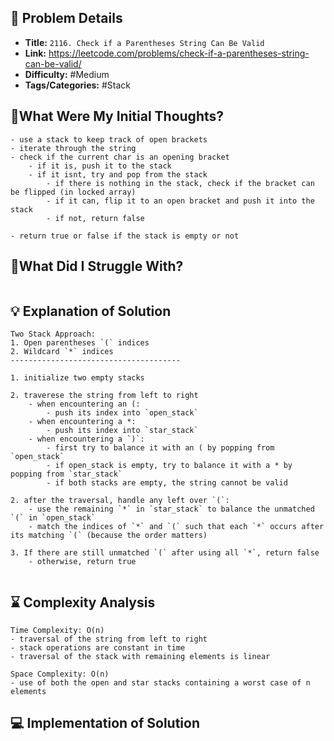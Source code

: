 ## 📝 Problem Details

- **Title:** `2116. Check if a Parentheses String Can Be Valid`
- **Link:** https://leetcode.com/problems/check-if-a-parentheses-string-can-be-valid/
- **Difficulty:** #Medium 
- **Tags/Categories:** #Stack 

## 💭What Were My Initial Thoughts?

```
- use a stack to keep track of open brackets
- iterate through the string
- check if the current char is an opening bracket
	- if it is, push it to the stack 
	- if it isnt, try and pop from the stack
		- if there is nothing in the stack, check if the bracket can be flipped (in locked array)
		- if it can, flip it to an open bracket and push it into the stack 
		- if not, return false

- return true or false if the stack is empty or not 
```

## 🤔What Did I Struggle With?

```

```

## 💡 Explanation of Solution

```
Two Stack Approach:
1. Open parentheses `(` indices
2. Wildcard `*` indices
--------------------------------------

1. initialize two empty stacks

2. traverese the string from left to right 
	- when encountering an (:
		- push its index into `open_stack`
	- when encountering a *:
		- push its index into `star_stack`
	- when encountering a `)`:
		- first try to balance it with an ( by popping from `open_stack`
		- if open_stack is empty, try to balance it with a * by popping from `star_stack`
		- if both stacks are empty, the string cannot be valid

2. after the traversal, handle any left over `(`:
	- use the remaining `*` in `star_stack` to balance the unmatched `(` in `open_stack`
	- match the indices of `*` and `(` such that each `*` occurs after its matching `(` (because the order matters)

3. If there are still unmatched `(` after using all `*`, return false
	- otherwise, return true


```

## ⌛ Complexity Analysis

```
Time Complexity: O(n)
- traversal of the string from left to right
- stack operations are constant in time 
- traversal of the stack with remaining elements is linear 

Space Complexity: O(n)
- use of both the open and star stacks containing a worst case of n elements

```

## 💻 Implementation of Solution

```cpp

```